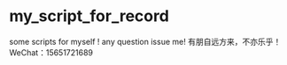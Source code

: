 # my_script_for_record
some scripts for myself !
any question issue me!
有朋自远方来，不亦乐乎！
WeChat：15651721689

